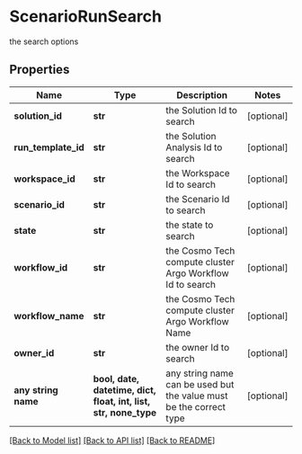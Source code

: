 # ScenarioRunSearch

the search options

## Properties
Name | Type | Description | Notes
------------ | ------------- | ------------- | -------------
**solution_id** | **str** | the Solution Id to search | [optional] 
**run_template_id** | **str** | the Solution Analysis Id to search | [optional] 
**workspace_id** | **str** | the Workspace Id to search | [optional] 
**scenario_id** | **str** | the Scenario Id to search | [optional] 
**state** | **str** | the state to search | [optional] 
**workflow_id** | **str** | the Cosmo Tech compute cluster Argo Workflow Id to search | [optional] 
**workflow_name** | **str** | the Cosmo Tech compute cluster Argo Workflow Name | [optional] 
**owner_id** | **str** | the owner Id to search | [optional] 
**any string name** | **bool, date, datetime, dict, float, int, list, str, none_type** | any string name can be used but the value must be the correct type | [optional]

[[Back to Model list]](../README.md#documentation-for-models) [[Back to API list]](../README.md#documentation-for-api-endpoints) [[Back to README]](../README.md)


